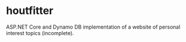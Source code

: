 # houtfitter
ASP.NET Core and Dynamo DB implementation of a website of personal interest topics (incomplete).
